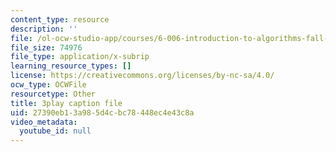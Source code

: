 ```yaml
---
content_type: resource
description: ''
file: /ol-ocw-studio-app/courses/6-006-introduction-to-algorithms-fall-2011/27390eb13a985d4cbc78448ec4e43c8a_ENyox7kNKeY.vtt
file_size: 74976
file_type: application/x-subrip
learning_resource_types: []
license: https://creativecommons.org/licenses/by-nc-sa/4.0/
ocw_type: OCWFile
resourcetype: Other
title: 3play caption file
uid: 27390eb1-3a98-5d4c-bc78-448ec4e43c8a
video_metadata:
  youtube_id: null
---
```

